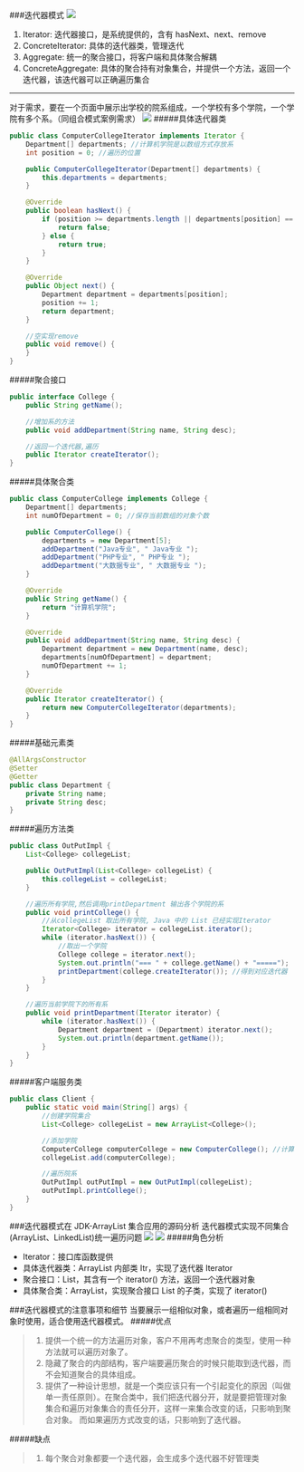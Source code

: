 ###迭代器模式
![](迭代器原理图.png)
1) Iterator: 迭代器接口，是系统提供的，含有 hasNext、next、remove
2) ConcreteIterator: 具体的迭代器类，管理迭代
3) Aggregate: 统一的聚合接口，将客户端和具体聚合解耦
4) ConcreteAggregate: 具体的聚合持有对象集合，并提供一个方法，返回一个迭代器，该迭代器可以正确遍历集合

---
对于需求，要在一个页面中展示出学校的院系组成，一个学校有多个学院，一个学院有多个系。（同组合模式案例需求）
![](迭代器模式设计遍历学校院系.png)
#####具体迭代器类
```java
public class ComputerCollegeIterator implements Iterator {
    Department[] departments; //计算机学院是以数组方式存放系
    int position = 0; //遍历的位置

    public ComputerCollegeIterator(Department[] departments) {
        this.departments = departments;
    }

    @Override
    public boolean hasNext() {
        if (position >= departments.length || departments[position] == null) {
            return false;
        } else {
            return true;
        }
    }

    @Override
    public Object next() {
        Department department = departments[position];
        position += 1;
        return department;
    }

    //空实现remove
    public void remove() {
    }
}
```

#####聚合接口
```java
public interface College {
    public String getName();

    //增加系的方法
    public void addDepartment(String name, String desc);

    //返回一个迭代器,遍历
    public Iterator createIterator();
}
```

#####具体聚合类
```java
public class ComputerCollege implements College {
    Department[] departments;
    int numOfDepartment = 0; //保存当前数组的对象个数

    public ComputerCollege() {
        departments = new Department[5];
        addDepartment("Java专业", " Java专业 ");
        addDepartment("PHP专业", " PHP专业 ");
        addDepartment("大数据专业", " 大数据专业 ");
    }

    @Override
    public String getName() {
        return "计算机学院";
    }

    @Override
    public void addDepartment(String name, String desc) {
        Department department = new Department(name, desc);
        departments[numOfDepartment] = department;
        numOfDepartment += 1;
    }

    @Override
    public Iterator createIterator() {
        return new ComputerCollegeIterator(departments);
    }
}
```

#####基础元素类
```java
@AllArgsConstructor
@Setter
@Getter
public class Department {
    private String name;
    private String desc;
}
```

#####遍历方法类
```java
public class OutPutImpl {
    List<College> collegeList;

    public OutPutImpl(List<College> collegeList) {
        this.collegeList = collegeList;
    }

    //遍历所有学院,然后调用printDepartment 输出各个学院的系
    public void printCollege() {
        //从collegeList 取出所有学院, Java 中的 List 已经实现Iterator
        Iterator<College> iterator = collegeList.iterator();
        while (iterator.hasNext()) {
            //取出一个学院
            College college = iterator.next();
            System.out.println("=== " + college.getName() + "=====");
            printDepartment(college.createIterator()); //得到对应迭代器
        }
    }

    //遍历当前学院下的所有系
    public void printDepartment(Iterator iterator) {
        while (iterator.hasNext()) {
            Department department = (Department) iterator.next();
            System.out.println(department.getName());
        }
    }
}
```

#####客户端服务类
```java
public class Client {
    public static void main(String[] args) {
        //创建学院集合
        List<College> collegeList = new ArrayList<College>();

        //添加学院
        ComputerCollege computerCollege = new ComputerCollege(); //计算机学院是以数组方式存放系
        collegeList.add(computerCollege);

        //遍历院系
        OutPutImpl outPutImpl = new OutPutImpl(collegeList);
        outPutImpl.printCollege();
    }
}
```

###迭代器模式在 JDK-ArrayList 集合应用的源码分析
迭代器模式实现不同集合(ArrayList、LinkedList)统一遍历问题
![](ArrayList源码分析.png)
![](ArrayList的UML图.png)
#####角色分析
- Iterator：接口库函数提供
- 具体迭代器类：ArrayList 内部类 Itr，实现了迭代器 Iterator  
- 聚合接口：List，其含有一个 iterator() 方法，返回一个迭代器对象 
- 具体聚合类：ArrayList，实现聚合接口 List 的子类，实现了 iterator()

###迭代器模式的注意事项和细节
当要展示一组相似对象，或者遍历一组相同对象时使用，适合使用迭代器模式。
#####优点 
>1) 提供一个统一的方法遍历对象，客户不用再考虑聚合的类型，使用一种方法就可以遍历对象了。 
>2) 隐藏了聚合的内部结构，客户端要遍历聚合的时候只能取到迭代器，而不会知道聚合的具体组成。 
>3) 提供了一种设计思想，就是一个类应该只有一个引起变化的原因（叫做单一责任原则）。在聚合类中，我们把迭代器分开，就是要把管理对象集合和遍历对象集合的责任分开，这样一来集合改变的话，只影响到聚合对象。 而如果遍历方式改变的话，只影响到了迭代器。

#####缺点
>1) 每个聚合对象都要一个迭代器，会生成多个迭代器不好管理类
